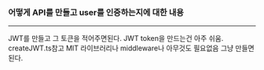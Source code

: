 ### 어떻게 API를 만들고 user를 인증하는지에 대한 내용

---

JWT를 만들고 그 토큰을 적어주면된다. JWT token을 만드는건 아주 쉬움. createJWT.ts참고
MIT 라이브러리나 middleware나 아무것도 필요없음 그냥 만들면된다.
